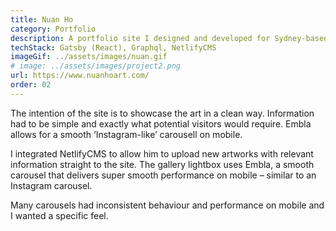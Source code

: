 ```yaml
---
title: Nuan Ho
category: Portfolio
description: A portfolio site I designed and developed for Sydney-based artist, Nuan Ho.
techStack: Gatsby (React), Graphql, NetlifyCMS
imageGif: ../assets/images/nuan.gif
# image: ../assets/images/project2.png
url: https://www.nuanhoart.com/
order: 02
---
```


The intention of the site is to showcase the art in a clean way. Information had to be simple and exactly what potential visitors would require. Embla allows for a smooth ‘Instagram-like’ carousell on mobile.

I integrated NetlifyCMS to allow him to upload new artworks with relevant information straight to the site. The gallery lightbox uses Embla, a smooth carousel that delivers super smooth performance on mobile – similar to an Instagram carousel.

Many carousels had inconsistent behaviour and performance on mobile and I wanted a specific feel.
